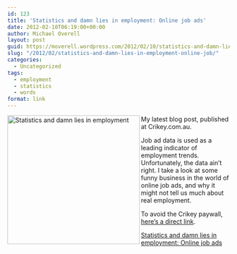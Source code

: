 ```yaml
---
id: 123
title: 'Statistics and damn lies in employment: Online job ads'
date: 2012-02-10T06:19:00+00:00
author: Michael Overell
layout: post
guid: https://moverell.wordpress.com/2012/02/10/statistics-and-damn-lies-in-employment-online-job
slug: "/2012/02/statistics-and-damn-lies-in-employment-online-job/"
categories:
  - Uncategorized
tags:
  - employment
  - statistics
  - words
format: link
---
```

<img align="left" alt="Statistics and damn lies in employment" height="292" src="https://i2.wp.com/recruitloop.com.au/blog/wp-content/uploads/2012/02/pinocchio1.gif?resize=300%2C292" width="300" data-recalc-dims="1" />

My latest blog post, published at Crikey.com.au.

Job ad data is used as a leading indicator of employment trends. Unfortunately, the data ain&rsquo;t right. I take a look at some funny business in the world of online job ads, and why it might not tell us much about real employment. 

To avoid the Crikey paywall, <a href="http://recruitloop.com.au/blog/statistics-and-damn-lies-online-job-ads/" title="RecruitLoop Blog" target="_blank">here&rsquo;s a direct link</a>.

[Statistics and damn lies in employment: Online job ads](http://www.crikey.com.au/2012/02/10/statistics-and-damn-lies-online-job-ads/)
